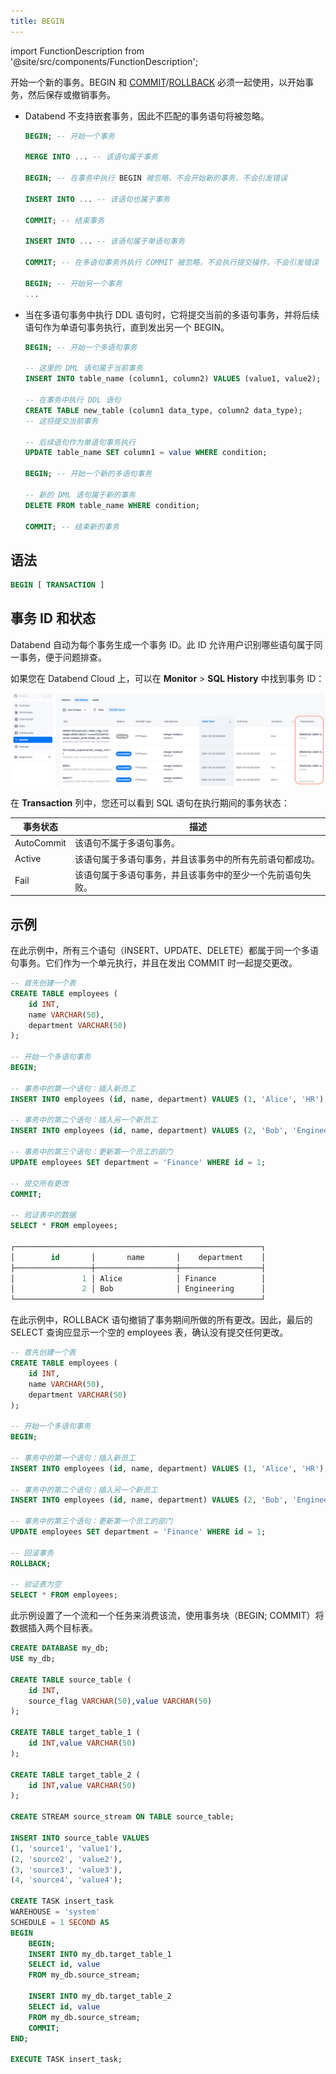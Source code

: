 ```yaml
---
title: BEGIN
---
```

import FunctionDescription from '@site/src/components/FunctionDescription';

<FunctionDescription description="引入或更新: v1.2.371"/>

开始一个新的事务。BEGIN 和 [COMMIT](commit.md)/[ROLLBACK](rollback.md) 必须一起使用，以开始事务，然后保存或撤销事务。

- Databend 不支持嵌套事务，因此不匹配的事务语句将被忽略。

    ```sql title="示例:"
    BEGIN; -- 开始一个事务

    MERGE INTO ... -- 该语句属于事务

    BEGIN; -- 在事务中执行 BEGIN 被忽略，不会开始新的事务，不会引发错误

    INSERT INTO ... -- 该语句也属于事务

    COMMIT; -- 结束事务

    INSERT INTO ... -- 该语句属于单语句事务

    COMMIT; -- 在多语句事务外执行 COMMIT 被忽略，不会执行提交操作，不会引发错误

    BEGIN; -- 开始另一个事务
    ... 
    ```

- 当在多语句事务中执行 DDL 语句时，它将提交当前的多语句事务，并将后续语句作为单语句事务执行，直到发出另一个 BEGIN。

    ```sql title="示例:"
    BEGIN; -- 开始一个多语句事务

    -- 这里的 DML 语句属于当前事务
    INSERT INTO table_name (column1, column2) VALUES (value1, value2);

    -- 在事务中执行 DDL 语句
    CREATE TABLE new_table (column1 data_type, column2 data_type); 
    -- 这将提交当前事务

    -- 后续语句作为单语句事务执行
    UPDATE table_name SET column1 = value WHERE condition;

    BEGIN; -- 开始一个新的多语句事务

    -- 新的 DML 语句属于新的事务
    DELETE FROM table_name WHERE condition;

    COMMIT; -- 结束新的事务
    ```


## 语法

```sql
BEGIN [ TRANSACTION ]
```

## 事务 ID 和状态

Databend 自动为每个事务生成一个事务 ID。此 ID 允许用户识别哪些语句属于同一事务，便于问题排查。

如果您在 Databend Cloud 上，可以在 **Monitor** > **SQL History** 中找到事务 ID：

![alt text](../../../../../../static/img/documents/sql/transaction-id.png)

在 **Transaction** 列中，您还可以看到 SQL 语句在执行期间的事务状态：

| 事务状态 | 描述                                                                                                                 |
|--------------------|-----------------------------------------------------------------------------------------------------------------------------|
| AutoCommit         | 该语句不属于多语句事务。                                                                 |
| Active             | 该语句属于多语句事务，并且该事务中的所有先前语句都成功。   |
| Fail               | 该语句属于多语句事务，并且该事务中的至少一个先前语句失败。 |

## 示例

在此示例中，所有三个语句（INSERT、UPDATE、DELETE）都属于同一个多语句事务。它们作为一个单元执行，并且在发出 COMMIT 时一起提交更改。

```sql
-- 首先创建一个表
CREATE TABLE employees (
    id INT,
    name VARCHAR(50),
    department VARCHAR(50)
);

-- 开始一个多语句事务
BEGIN;

-- 事务中的第一个语句：插入新员工
INSERT INTO employees (id, name, department) VALUES (1, 'Alice', 'HR');

-- 事务中的第二个语句：插入另一个新员工
INSERT INTO employees (id, name, department) VALUES (2, 'Bob', 'Engineering');

-- 事务中的第三个语句：更新第一个员工的部门
UPDATE employees SET department = 'Finance' WHERE id = 1;

-- 提交所有更改
COMMIT;

-- 验证表中的数据
SELECT * FROM employees;

┌───────────────────────────────────────────────────────┐
│        id       │       name       │    department    │
├─────────────────┼──────────────────┼──────────────────┤
│               1 │ Alice            │ Finance          │
│               2 │ Bob              │ Engineering      │
└───────────────────────────────────────────────────────┘
```

在此示例中，ROLLBACK 语句撤销了事务期间所做的所有更改。因此，最后的 SELECT 查询应显示一个空的 employees 表，确认没有提交任何更改。

```sql
-- 首先创建一个表
CREATE TABLE employees (
    id INT,
    name VARCHAR(50),
    department VARCHAR(50)
);

-- 开始一个多语句事务
BEGIN;

-- 事务中的第一个语句：插入新员工
INSERT INTO employees (id, name, department) VALUES (1, 'Alice', 'HR');

-- 事务中的第二个语句：插入另一个新员工
INSERT INTO employees (id, name, department) VALUES (2, 'Bob', 'Engineering');

-- 事务中的第三个语句：更新第一个员工的部门
UPDATE employees SET department = 'Finance' WHERE id = 1;

-- 回滚事务
ROLLBACK;

-- 验证表为空
SELECT * FROM employees;
```

此示例设置了一个流和一个任务来消费该流，使用事务块（BEGIN; COMMIT）将数据插入两个目标表。

```sql
CREATE DATABASE my_db;
USE my_db;

CREATE TABLE source_table (
    id INT,
    source_flag VARCHAR(50),value VARCHAR(50)
);

CREATE TABLE target_table_1 (
    id INT,value VARCHAR(50)
);

CREATE TABLE target_table_2 (
    id INT,value VARCHAR(50)
);

CREATE STREAM source_stream ON TABLE source_table;

INSERT INTO source_table VALUES 
(1, 'source1', 'value1'),
(2, 'source2', 'value2'),
(3, 'source3', 'value3'),
(4, 'source4', 'value4');

CREATE TASK insert_task
WAREHOUSE = 'system' 
SCHEDULE = 1 SECOND AS 
BEGIN
    BEGIN;
    INSERT INTO my_db.target_table_1 
    SELECT id, value 
    FROM my_db.source_stream; 

    INSERT INTO my_db.target_table_2 
    SELECT id, value 
    FROM my_db.source_stream; 
    COMMIT;
END;

EXECUTE TASK insert_task;
```